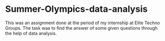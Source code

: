 # Summer-Olympics-data-analysis
This was an assignment done at the period of my internship at Elite Techno Groups. The task waa to find the answer of some given questions through the help of data analysis.
